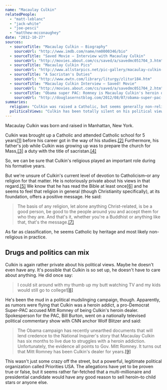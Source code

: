 ```yaml
---
name: "Macaulay Culkin"
relatedPeople:
  - "matt-leblanc"
  - "jack-white"
  - "joe-pesci"
  - "matthew-mcconaughey"
date: "2012-10-27"
sources:
  - sourceTitle: "Macaulay Culkin – Biography"
    sourceUrl: "http://www.imdb.com/name/nm0000346/bio"
  - sourceTitle: "Saved Movie – Interview with Macaulay Culkin"
    sourceUrl: "http://movies.about.com/cs/saved/a/savedmc051704_3.htm"
  - sourceTitle: "Macaulay Culkin Pics"
    sourceUrl: "http://www.allstarpics.net/pic-gallery/macaulay-culkin-pics.htm"
  - sourceTitle: "A Sacristan's Duties"
    sourceUrl: "http://www.ewtn.com/library/liturgy/zlitur184.htm"
  - sourceTitle: "Macaulay Culkin Interview – Saved! Movie"
    sourceUrl: "http://movies.about.com/cs/saved/a/savedmc051704_2.htm"
  - sourceTitle: "Obama super PAC: Romney is Macaulay Culkin's heroin dealer."
    sourceUrl: "http://douglasernstblog.com/2012/08/07/obama-super-pac-romney-is-macaulay-culkins-heroin-dealer/"
summaries:
  religion: "Culkin was raised a Catholic, but seems generally non-religious today."
  politicalViews: "Culkin has been totally silent on his political views."
---
```


Macaulay Culkin was born and raised in Manhattan, New York.

Culkin was brought up a Catholic and attended Catholic school for 5 years<a class="source-citation" href="#http%3A%2F%2Fwww.imdb.com%2Fname%2Fnm0000346%2Fbio" title="Macaulay Culkin – Biography">[1]</a> before his career got in the way of his studies.<a class="source-citation" href="#http%3A%2F%2Fmovies.about.com%2Fcs%2Fsaved%2Fa%2Fsavedmc051704_3.htm" title="Saved Movie – Interview with Macaulay Culkin">[2]</a> Furthermore, his father's job while Culkin was growing up was to prepare the church for Mass,<a class="source-citation" href="#http%3A%2F%2Fwww.allstarpics.net%2Fpic-gallery%2Fmacaulay-culkin-pics.htm" title="Macaulay Culkin Pics">[3]</a> a duty with the title of sacristan.<a class="source-citation" href="#http%3A%2F%2Fwww.ewtn.com%2Flibrary%2Fliturgy%2Fzlitur184.htm" title="A Sacristan&apos;s Duties">[4]</a>

So, we can be sure that Culkin's religious played an important role during his formative years.

But we're unsure of Culkin's current level of devotion to Catholicism–or any religion for that matter. He is notoriously private about his views in that regard.<a class="source-citation" href="#http%3A%2F%2Fwww.imdb.com%2Fname%2Fnm0000346%2Fbio" title="Macaulay Culkin – Biography">[5]</a> We know that he has read the Bible at least once<a class="source-citation" href="#http%3A%2F%2Fmovies.about.com%2Fcs%2Fsaved%2Fa%2Fsavedmc051704_2.htm" title="Macaulay Culkin Interview – Saved! Movie">[6]</a> and he seems to feel that religion in general (though Christianity specifically), at its foundation, offers a positive message. He said:

>The basis of any religion, let alone anything Christ-related, is be a good person, be good to the people around you and accept them for who they are. And that's it, whether you're a Buddhist or anything like that, that's the message.<a class="source-citation" href="#http%3A%2F%2Fmovies.about.com%2Fcs%2Fsaved%2Fa%2Fsavedmc051704_2.htm" title="Macaulay Culkin Interview – Saved! Movie">[7]</a>

As far as classification, he seems Catholic by heritage and most likely non-religious in practice.


## Drugs and politics can mix

Culkin is again rather private about his political views. Maybe he doesn't even have any. It's possible that Culkin is so set up, he doesn't have to care about anything. He did once say:

>I could sit around with my thumb up my butt watching TV and my kids would still go to college!<a class="source-citation" href="#http%3A%2F%2Fwww.imdb.com%2Fname%2Fnm0000346%2Fbio" title="Macaulay Culkin – Biography">[8]</a>

He's been the mud in a political mudslinging campaign, though. Apparently, as rumors were flying that Culkin was a heroin addict, a pro-Democrat Super-PAC accused Mitt Romney of being Culkin's heroin dealer. Spokesperson for the PAC, Bill Burton, went on a nationally televised political commentary show with CNN anchor Wolf Blitzer and said:

>The Obama campaign has recently unearthed documents that will lend credence to the National Inquirer's story that Macaulay Culkin has six months to live due to struggles with a heroin addiction. Unfortunately, the evidence all points to Gov. Mitt Romney. It turns out that Mitt Romney has been Culkin's dealer for years.<a class="source-citation" href="#http%3A%2F%2Fdouglasernstblog.com%2F2012%2F08%2F07%2Fobama-super-pac-romney-is-macaulay-culkins-heroin-dealer%2F" title="Obama super PAC: Romney is Macaulay Culkin&apos;s heroin dealer.">[9]</a>

This wasn't just some crazy off the street, but a powerful, legitimate political organization called Priorities USA. The allegations have yet to be proven true or false, but it seems rather far-fetched that a multi-millionaire and presidential candidate would have any good reason to sell heroin–to child stars or anyone else.
